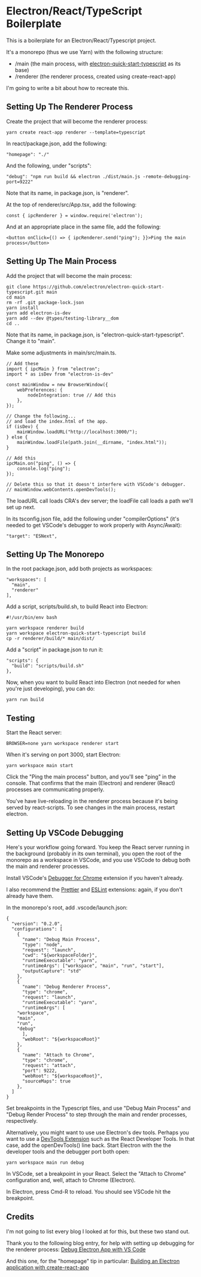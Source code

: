 # Electron/React/TypeScript Boilerplate

This is a boilerplate for an Electron/React/Typescript project.

It's a monorepo (thus we use Yarn) with the following structure:

* /main (the main process, with [electron-quick-start-typescript](https://github.com/electron/electron-quick-start-typescript) as its base)
* /renderer (the renderer process, created using create-react-app)

I'm going to write a bit about how to recreate this.

## Setting Up The Renderer Process

Create the project that will become the renderer process:

	yarn create react-app renderer --template=typescript

In react/package.json, add the following:

	"homepage": "./"

And the following, under "scripts":

	"debug": "npm run build && electron ./dist/main.js -remote-debugging-port=9222"

Note that its name, in package.json, is "renderer".

At the top of renderer/src/App.tsx, add the following:

	const { ipcRenderer } = window.require('electron');

And at an appropriate place in the same file, add the following:
     
	<button onClick={() => { ipcRenderer.send("ping"); }}>Ping the main process</button>

## Setting Up The Main Process

Add the project that will become the main process:

	git clone https://github.com/electron/electron-quick-start-typescript.git main
	cd main
	rm -rf .git package-lock.json
	yarn install
	yarn add electron-is-dev
	yarn add --dev @types/testing-library__dom
	cd ..

Note that its name, in package.json, is "electron-quick-start-typescript". Change it to "main".

Make some adjustments in main/src/main.ts.

	// Add these
	import { ipcMain } from "electron";
	import * as isDev from "electron-is-dev"

	const mainWindow = new BrowserWindow({
		webPreferences: {
			nodeIntegration: true // Add this
		},
	});

	// Change the following...
	// and load the index.html of the app.
	if (isDev) {
		mainWindow.loadURL("http://localhost:3000/");
	} else {
		mainWindow.loadFile(path.join(__dirname, "index.html"));
	}

	// Add this
	ipcMain.on("ping", () => {
  		console.log("ping");
	});

	// Delete this so that it doesn't interfere with VSCode's debugger.
	// mainWindow.webContents.openDevTools();

The loadURL call loads CRA's dev server; the loadFile call loads a path we'll set up next.

In its tsconfig.json file, add the following under "compilerOptions" (it's needed to get VSCode's debugger to work properly with Async/Await):

	"target": "ESNext",

## Setting Up The Monorepo

In the root package.json, add both projects as workspaces:

	"workspaces": [
	  "main",
	  "renderer"
	],

Add a script, scripts/build.sh, to build React into Electron:

	#!/usr/bin/env bash

	yarn workspace renderer build
	yarn workspace electron-quick-start-typescript build
	cp -r renderer/build/* main/dist/

Add a "script" in package.json to run it:

	"scripts": {
	  "build": "scripts/build.sh"
	},

Now, when you want to build React into Electron (not needed for when you're just developing), you can do:
	
	yarn run build

## Testing

Start the React server:
	
	BROWSER=none yarn workspace renderer start

When it's serving on port 3000, start Electron:

	yarn workspace main start

Click the "Ping the main process" button, and you'll see "ping" in the console. That confirms that the main (Electron) and renderer (React) processes are communicating properly.

You've have live-reloading in the renderer process because it's being served by react-scripts. To see changes in the main process, restart electron.

## Setting Up VSCode Debugging

Here's your workflow going forward. You keep the React server running in the background (probably in its own terminal), you open the root of the monorepo as a workspace in VSCode, and you use VSCode to debug both the main and renderer processes.

Install VSCode's [Debugger for Chrome](https://marketplace.visualstudio.com/items?itemName=msjsdiag.debugger-for-chrome) extension if you haven't already.

I also recommend the [Prettier](https://marketplace.visualstudio.com/items?itemName=esbenp.prettier-vscode) and [ESLint](https://marketplace.visualstudio.com/items?itemName=dbaeumer.vscode-eslint) extensions: again, if you don't already have them.

In the monorepo's root, add .vscode/launch.json:

	{
	  "version": "0.2.0",
	  "configurations": [
	    {
	      "name": "Debug Main Process",
	      "type": "node",
	      "request": "launch",
	      "cwd": "${workspaceFolder}",
	      "runtimeExecutable": "yarn",
	      "runtimeArgs": ["workspace", "main", "run", "start"],
	      "outputCapture": "std"
	    },
	    {
	      "name": "Debug Renderer Process",
	      "type": "chrome",
	      "request": "launch",
	      "runtimeExecutable": "yarn",
	      "runtimeArgs": [
		"workspace",
		"main",
		"run",
		"debug"
	      ],
	      "webRoot": "${workspaceRoot}"
	    },
	    {
	      "name": "Attach to Chrome",
	      "type": "chrome",
	      "request": "attach",
	      "port": 9222,
	      "webRoot": "${workspaceRoot}",
	      "sourceMaps": true
	    },
	  ]
	}

Set breakpoints in the Typescript files, and use "Debug Main Process" and "Debug Render Process" to step through the main and render processes, respectively.

Alternatively, you might want to use use Electron's dev tools. Perhaps you want to use a [DevTools Extension](https://www.electronjs.org/docs/tutorial/devtools-extension) such as the React Developer Tools. In that case, add the openDevTools() line back. Start Electron with the the developer tools and the debugger port both open:

	yarn workspace main run debug

In VSCode, set a breakpoint in your React. Select the "Attach to Chrome" configuration and, well, attach to Chrome (Electron).

In Electron, press Cmd-R to reload. You should see VSCode hit the breakpoint.

## Credits

I'm not going to list every blog I looked at for this, but these two stand out.

Thank you to the following blog entry, for help with setting up debugging for the renderer process: [Debug Electron App with VS Code
](https://blog.matsu.io/debug-electron-vscode)

And this one, for the "homepage" tip in particular: [Building an Electron application with create-react-app](https://www.freecodecamp.org/news/building-an-electron-application-with-create-react-app-97945861647c/)
